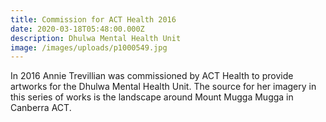 ```yaml
---
title: Commission for ACT Health 2016
date: 2020-03-18T05:48:00.000Z
description: Dhulwa Mental Health Unit
image: /images/uploads/p1000549.jpg
---
```

In 2016 Annie Trevillian was commissioned by ACT Health to provide artworks for the Dhulwa Mental Health Unit. The source for her imagery in this series of works is the landscape around Mount Mugga Mugga in Canberra ACT.